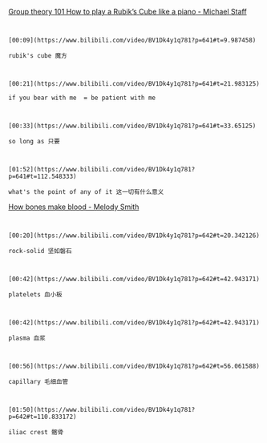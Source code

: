 [Group theory 101 How to play a Rubik’s Cube like a piano - Michael Staff](https://www.bilibili.com/video/BV1Dk4y1q781?p=641)

```ad-note


[00:09](https://www.bilibili.com/video/BV1Dk4y1q781?p=641#t=9.987458)

rubik's cube 魔方

```

```ad-note


[00:21](https://www.bilibili.com/video/BV1Dk4y1q781?p=641#t=21.983125)

if you bear with me  = be patient with me 

```

```ad-note


[00:33](https://www.bilibili.com/video/BV1Dk4y1q781?p=641#t=33.65125)

so long as 只要

```

```ad-note


[01:52](https://www.bilibili.com/video/BV1Dk4y1q781?p=641#t=112.548333)

what's the point of any of it 这一切有什么意义

```

[How bones make blood - Melody Smith](https://www.bilibili.com/video/BV1Dk4y1q781?p=642)

```ad-note


[00:20](https://www.bilibili.com/video/BV1Dk4y1q781?p=642#t=20.342126)

rock-solid 坚如磐石

```

```ad-note


[00:42](https://www.bilibili.com/video/BV1Dk4y1q781?p=642#t=42.943171)

platelets 血小板

```

```ad-note


[00:42](https://www.bilibili.com/video/BV1Dk4y1q781?p=642#t=42.943171)

plasma 血浆

```

```ad-note


[00:56](https://www.bilibili.com/video/BV1Dk4y1q781?p=642#t=56.061588)

capillary 毛细血管

```

```ad-note


[01:50](https://www.bilibili.com/video/BV1Dk4y1q781?p=642#t=110.833172)

iliac crest 髂骨

```
